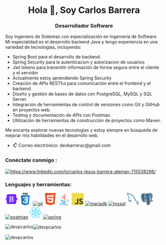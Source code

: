 <h1 align="center">Hola 👋, Soy Carlos Barrera</h1>
<h3 align="center">Desarrollador Software</h3>
<p>
    Soy Ingeniero de Sistemas con especialización en Ingeniería de Software. Mi especialidad es el desarrollo backend Java y tengo experiencia en una variedad de tecnologías, incluyendo:
</p>
<ul>
 	<li>Spring Boot para el desarrollo de backend.</li>
    <li>Spring Security para la autenticacion y autorizacion de usuarios</li>
    <li>Jwt tokens para transmitir información de forma segura entre el cliente y el servidor</li>
    <li>Actualmente estoy aprendiendo Spring Security</li>
 	<li>Creación de APIs RESTful para comunicación entre el frontend y el backend.</li>
 	<li>Diseño y gestión de bases de datos con PostgreSQL, MySQL y SQL Server.</li>
 	<li>Integración de herramientas de control de versiones como Git y GitHub en proyectos web.</li>
 	<li>Testing y documentación de APIs con Postman.</li>
 	<li>Utilización de herramientas de construcción de proyectos como Maven.</li>
</ul>
  
<p>
    Me encanta explorar nuevas tecnologías y estoy siempre en búsqueda de mejorar mis habilidades en el desarrollo web.
</p>
<ul>
    <li>📫 Correo electrónico: devbarrerac@gmail.com</li>
</ul>


<h3 align="left">Conéctate conmigo :</h3>
<p align="left">
    <a href="https://linkedin.com/in/carlos-jesus-barrera-aleman-715538266/" target="blank"><img align="center" src="https://raw.githubusercontent.com/rahuldkjain/github-profile-readme-generator/master/src/images/icons/Social/linked-in-alt.svg" alt="https://www.linkedin.com/in/carlos-jesus-barrera-aleman-715538266/" height="30" width="40" /></a>
</p >

<h3 align="left">Lenguajes y herramientas:</h3>
<p align="left">
    <a href="https://getbootstrap.com" target="_blank" rel="noreferrer"><img src="https://raw.githubusercontent.com/devicons/devicon/master/icons/bootstrap/bootstrap-plain.svg" alt="bootstrap" width="40" height="40" /></a>
    <a href="https://www.w3schools.com/css/" target="_blank" rel="noreferrer"><img src="https://raw.githubusercontent.com/devicons/devicon/master/icons/css3/css3-original-wordmark.svg" alt="css3" width="40" height="40" /></a>
    <a href="https://git-scm.com/" target="_blank" rel="noreferrer"><img src="https://www.vectorlogo.zone/logos/git-scm/git-scm-icon.svg" alt="git" width="40" height="40" /></a>
    <a href="https://www.w3.org/html/" target="_blank" rel="noreferrer"><img src="https://raw.githubusercontent.com/devicons/devicon/master/icons/html5/html5-original.svg" alt="html5" width="40" height="40" /></a>
    <a href="https://www.java.com" target="_blank" rel="noreferrer"><img src="https://raw.githubusercontent.com/devicons/devicon/master/icons/java/java-original.svg" alt="java" width="40" height="40" /></a>
    <a href="https://developer.mozilla.org/en-US/docs/Web/JavaScript" target="_blank" rel="noreferrer"><img src="https://raw.githubusercontent.com/devicons/devicon/master/icons/javascript/javascript-original.svg" alt="javascript" width="40" height="40" /></a>
    <a href="https://mariadb.org/" target="_blank" rel="noreferrer"><img src="https://www.vectorlogo.zone/logos/mariadb/mariadb-icon.svg" alt="mariadb" width="40" height="40" /></a>
    <a href="https://www.microsoft.com/en-us/sql-server" target="_blank" rel="noreferrer"><img src="https://www.svgrepo.com/show/303229/microsoft-sql-server-logo.svg" alt="mssql" width="40" height="40" /></a>
    <a href="https://www.mysql.com/" target="_blank" rel="noreferrer"><img src="https://raw.githubusercontent.com/devicons/devicon/master/icons/mysql/mysql-original.svg" alt="mysql" width="40" height="40" /></a>
    <a href="https://www.postgresql.org" target="_blank" rel="noreferrer"><img src="https://raw.githubusercontent.com/devicons/devicon/master/icons/postgresql/postgresql-original.svg" alt="postgresql" width="40" height="40" /></a>
    <a href="https://postman.com" target="_blank" rel="noreferrer"><img src="https://www.vectorlogo.zone/logos/getpostman/getpostman-icon.svg" alt="postman" width="40" height="40" /></a>
    <a href="https://reactjs.org/" target="_blank" rel="noreferrer"><img src="https://raw.githubusercontent.com/devicons/devicon/master/icons/react/react-original.svg" alt="react" width="40" height="40" /></a>
    <a href="https://spring.io/" target="_blank" rel="noreferrer"><img src="https://www.vectorlogo.zone/logos/springio/springio-icon.svg" alt="spring" width="40" height="40" /></a></p>

<p><img align="left" src="https://github-readme-stats.vercel.app/api/top-langs?username=devpcarlos&show_icons=true&locale=en&layout=compact" alt="devpcarlos" /> </p>

<p> <img align="center" src="https://github-readme-stats.vercel.app/api?username=devpcarlos&show_icons=true&locale=en" alt="devpcarlos" /> </p>

<p><img align="center" src="https://github-readme-streak-stats.herokuapp.com/?user=devpcarlos&" alt="devpcarlos" /></p>
